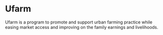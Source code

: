 # Ufarm
Ufarm is a program to promote and support urban farming practice while easing market access and improving on the family earnings and livelihoods.
